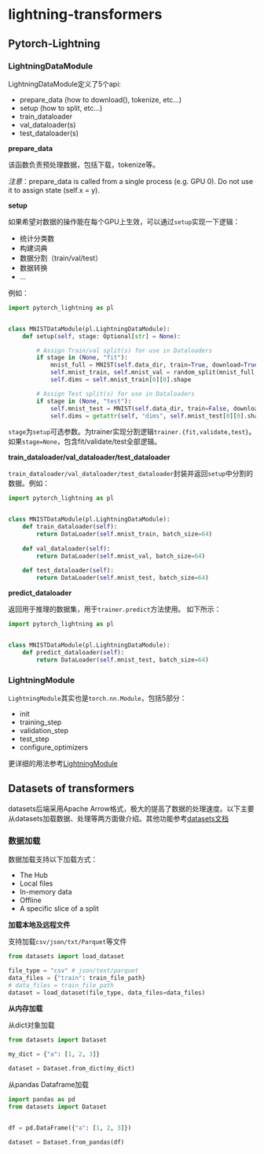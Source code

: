 # lightning-transformers

## Pytorch-Lightning

### LightningDataModule

LightningDataModule定义了5个api:
  - prepare_data (how to download(), tokenize, etc…)
  - setup (how to split, etc…)
  - train_dataloader
  - val_dataloader(s)
  - test_dataloader(s)

**prepare_data**

该函数负责预处理数据，包括下载，tokenize等。

*注意*：prepare_data is called from a single process (e.g. GPU 0). Do not use it to assign state (self.x = y).


**setup**

如果希望对数据的操作能在每个GPU上生效，可以通过`setup`实现一下逻辑：

  - 统计分类数
  - 构建词典
  - 数据分割（train/val/test）
  - 数据转换
  - ...

例如：

```python
import pytorch_lightning as pl


class MNISTDataModule(pl.LightningDataModule):
    def setup(self, stage: Optional[str] = None):

        # Assign Train/val split(s) for use in Dataloaders
        if stage in (None, "fit"):
            mnist_full = MNIST(self.data_dir, train=True, download=True, transform=self.transform)
            self.mnist_train, self.mnist_val = random_split(mnist_full, [55000, 5000])
            self.dims = self.mnist_train[0][0].shape

        # Assign Test split(s) for use in Dataloaders
        if stage in (None, "test"):
            self.mnist_test = MNIST(self.data_dir, train=False, download=True, transform=self.transform)
            self.dims = getattr(self, "dims", self.mnist_test[0][0].shape)
```

`stage`为`setup`可选参数。为trainer实现分割逻辑`trainer.{fit,validate,test}`。如果`stage=None`，包含fit/validate/test全部逻辑。

**train_dataloader/val_dataloader/test_dataloader**

`train_dataloader/val_dataloader/test_dataloader`封装并返回`setup`中分割的数据。例如：

```python
import pytorch_lightning as pl


class MNISTDataModule(pl.LightningDataModule):
    def train_dataloader(self):
        return DataLoader(self.mnist_train, batch_size=64)
        
    def val_dataloader(self):
        return DataLoader(self.mnist_val, batch_size=64)
        
    def test_dataloader(self):
        return DataLoader(self.mnist_test, batch_size=64)
```

**predict_dataloader**

返回用于推理的数据集，用于`trainer.predict`方法使用。 如下所示：

```python
import pytorch_lightning as pl


class MNISTDataModule(pl.LightningDataModule):
    def predict_dataloader(self):
        return DataLoader(self.mnist_test, batch_size=64)
```

### LightningModule

`LightningModule`其实也是`torch.nn.Module`，包括5部分：

  - init
  - training_step
  - validation_step
  - test_step
  - configure_optimizers
  
  更详细的用法参考[LightningModule](https://pytorch-lightning.readthedocs.io/en/stable/common/lightning_module.html?highlight=LightningModule)

## Datasets of transformers

datasets后端采用Apache Arrow格式，极大的提高了数据的处理速度。以下主要从datasets加载数据、处理等两方面做介绍。其他功能参考[datasets文档](https://huggingface.co/docs/datasets)

### 数据加载

数据加载支持以下加载方式：
- The Hub
- Local files
- In-memory data
- Offline
- A specific slice of a split

**加载本地及远程文件**

支持加载`csv/json/txt/Parquet`等文件

```python
from datasets import load_dataset

file_type = "csv" # json/text/parquet
data_files = {"train": train_file_path}
# data_files = train_file_path
dataset = load_dataset(file_type, data_files=data_files)
```

**从内存加载**

从dict对象加载

```python
from datasets import Dataset

my_dict = {"a": [1, 2, 3]}

dataset = Dataset.from_dict(my_dict)
```

从pandas Dataframe加载

```python
import pandas as pd
from datasets import Dataset


df = pd.DataFrame({"a": [1, 2, 3]})

dataset = Dataset.from_pandas(df)
```
